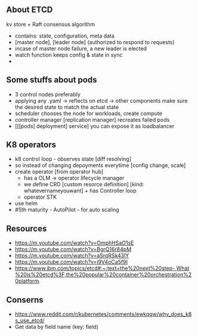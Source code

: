 
## About ETCD
kv store + Raft consensus algorithm
- contains: state, configuration, meta data
- [master node], [leader node] (authorized to respond to requests)
- incase of master node failure, a new leader is elected
- watch function keeps config & state in sync 
- 

## Some stuffs about pods
- 3 control nodes preferably
- applying any .yaml -> reflects on etcd -> other components make sure the desired state to match the actual state
- scheduler chooses the node for workloads, create compute
- controller manager [replication manager] recreates failed pods
- [[[pods] deployment] service] you can expose it as loadbalancer

## K8 operators
- k8 control loop - observes state [diff resolving]
- so instead of changing depoyments everytime [config change, scale]
- create operator [from operator hub]
    - has a OLM -> operator lifecycle manager 
    - we define CRD [custom resorce definition] [kind: whatevernameyouwant] + has Controller loop
    - operator STK
- use helm
- #5th maturity - AutoPilot - for auto scaling


## Resources
- https://m.youtube.com/watch?v=OmphHSaO1sE 
- https://m.youtube.com/watch?v=BgrQ16r84pM
- https://m.youtube.com/watch?v=aSrqRSk43lY
- https://m.youtube.com/watch?v=i9V4oCa5f9I
- https://www.ibm.com/topics/etcd#:~:text=the%20next%20step-,What%20is%20etcd%3F,the%20popular%20container%20orchestration%20platform.

## Conserns
- https://www.reddit.com/r/kubernetes/comments/ewkqqw/why_does_k8s_use_etcd/
- Get data by field name (key: field)

